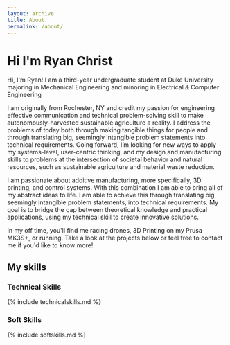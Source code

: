 ```yaml
---
layout: archive
title: About
permalink: /about/
---
```


# Hi I'm Ryan Christ
Hi, I'm Ryan! I am a third-year undergraduate student at Duke University majoring in Mechanical Engineering and minoring in Electrical & Computer Engineering

I am originally from Rochester, NY and credit my passion for engineering effective communication and technical problem-solving skill to make autonomously-harvested sustainable agriculture a reality. I address the problems of today both through making tangible things for people and through translating big, seemingly intangible problem statements into technical requirements. Going forward, I’m looking for new ways to apply my systems-level, user-centric thinking, and my design and manufacturing skills to problems at the intersection of societal behavior and natural resources, such as sustainable agriculture and material waste reduction.

I am passionate about additive manufacturing, more specifically, 3D printing,
and control systems. With this combination I am able to bring all of my abstract ideas to life. I am able to achieve this through translating big, seemingly intangible problem statements, into
technical requirements. My goal is to bridge the gap between theoretical knowledge and practical applications, using my technical skill to create innovative solutions.

     
In my off time, you'll find me racing drones, 3D Printing on my Prusa MK3S+, or running. Take a look at the projects below or feel free to contact me if you'd like to know more!

## My skills
### Technical Skills

{% include technicalskills.md %}

### Soft Skills

{% include softskills.md %}

